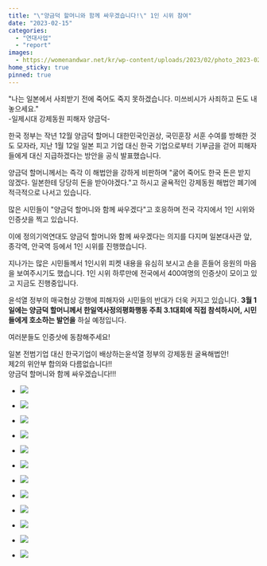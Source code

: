 ```yaml
---
title: "\"양금덕 할머니와 함께 싸우겠습니다!\" 1인 시위 참여"
date: "2023-02-15"
categories: 
  - "연대사업"
  - "report"
images:
  - https://womenandwar.net/kr/wp-content/uploads/2023/02/photo_2023-02-15_11-13-33-768x1024.jpg
home_sticky: true
pinned: true  
---
```


"나는 일본에서 사죄받기 전에 죽어도 죽지 못하겠습니다. 미쓰비시가 사죄하고 돈도 내놓으세요."  
\-일제시대 강제동원 피해자 양금덕-

한국 정부는 작년 12월 양금덕 할머니 대한민국인권상, 국민훈장 서훈 수여를 방해한 것도 모자라, 지난 1월 12일 일본 피고 기업 대신 한국 기업으로부터 기부금을 걷어 피해자들에게 대신 지급하겠다는 방안을 공식 발표했습니다.

양금덕 할머니께서는 즉각 이 해법안을 강하게 비판하며 "굶어 죽어도 한국 돈은 받지 않겠다. 일본한테 당당히 돈을 받아야겠다."고 하시고 굴욕적인 강제동원 해법안 폐기에 적극적으로 나서고 있습니다.

많은 시민들이 "양금덕 할머니와 함께 싸우겠다"고 호응하며 전국 각지에서 1인 시위와 인증샷을 찍고 있습니다.

이에 정의기억연대도 양금덕 할머니와 함께 싸우겠다는 의지를 다지며 일본대사관 앞, 종각역, 안국역 등에서 1인 시위를 진행했습니다.

지나가는 많은 시민들께서 1인시위 피켓 내용을 유심히 보시고 손을 흔들어 응원의 마음을 보여주시기도 했습니다. 1인 시위 하루만에 전국에서 400여명의 인증샷이 모이고 있고 지금도 진행중입니다.

윤석열 정부의 매국협상 강행에 피해자와 시민들의 반대가 더욱 커지고 있습니다. **3월 1일에는 양금덕 할머니께서 한일역사정의평화행동 주최 3.1대회에 직접 참석하시어, 시민들에게 호소하는 발언을** 하실 예정입니다.

여러분들도 인증샷에 동참해주세요!

일본 전범기업 대신 한국기업이 배상하는윤석열 정부의 강제동원 굴욕해법안!  
제2의 위안부 합의와 다름없습니다!!  
양금덕 할머니와 함께 싸우겠습니다!!!

- ![](https://womenandwar.net/kr/wp-content/uploads/2023/02/photo_2023-02-15_11-13-33-768x1024.jpg)
    
- ![](https://womenandwar.net/kr/wp-content/uploads/2023/02/photo_2023-02-15_11-18-02-2-577x1024.jpg)
    
- ![](https://womenandwar.net/kr/wp-content/uploads/2023/02/photo_2023-02-15_11-20-31-577x1024.jpg)
    
- ![](https://womenandwar.net/kr/wp-content/uploads/2023/02/photo_2023-02-15_11-22-41-768x1024.jpg)
    
- ![](https://womenandwar.net/kr/wp-content/uploads/2023/02/photo_2023-02-15_11-22-45-768x1024.jpg)
    
- ![](https://womenandwar.net/kr/wp-content/uploads/2023/02/photo_2023-02-15_11-23-40-1024x768.jpg)
    
- ![](https://womenandwar.net/kr/wp-content/uploads/2023/02/photo_2023-02-15_13-31-13-660x1024.jpg)
    
- ![](https://womenandwar.net/kr/wp-content/uploads/2023/02/photo_2023-02-15_13-31-15-658x1024.jpg)
    
- ![](https://womenandwar.net/kr/wp-content/uploads/2023/02/photo_2023-02-15_13-31-15-2-577x1024.jpg)
    

- ![](https://womenandwar.net/kr/wp-content/uploads/2023/02/photo_2023-02-14_19-01-09.jpg)
    
- ![](https://womenandwar.net/kr/wp-content/uploads/2023/02/1인시위_대지-2-683x1024.jpg)
    
- ![](https://womenandwar.net/kr/wp-content/uploads/2023/02/photo_6291834421434759158_x.jpeg)
